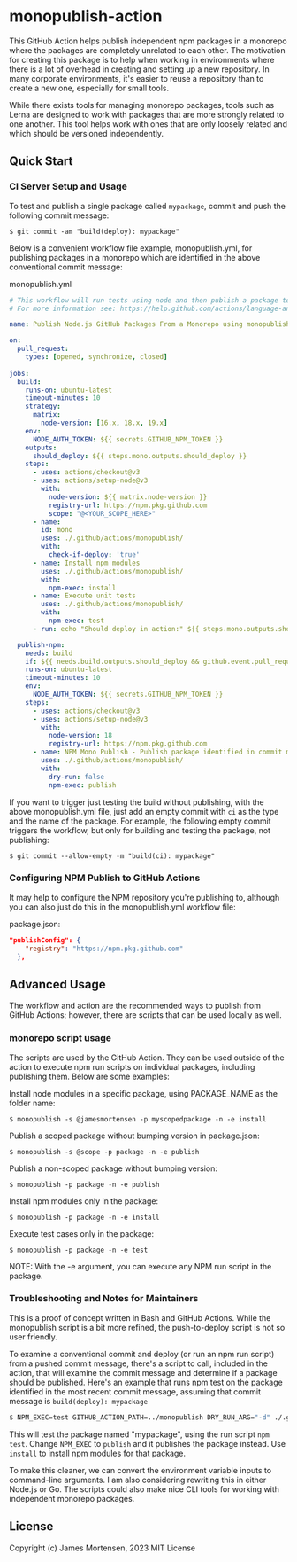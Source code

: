 # monopublish-action

This GitHub Action helps publish independent npm packages in a monorepo where the packages are completely unrelated to each other. The motivation for creating this package is to help when working in environments where there is a lot of overhead in creating and setting up a new repository. In many corporate environments, it's easier to reuse a repository than to create a new one, especially for small tools. 

While there exists tools for managing monorepo packages, tools such as Lerna are designed to work with packages that are more strongly related to one another. This tool helps work with ones that are only loosely related and which should be versioned independently.

## Quick Start

### CI Server Setup and Usage

To test and publish a single package called `mypackage`, commit and push the following commit message:

```
$ git commit -am "build(deploy): mypackage"
```

Below is a convenient workflow file example, monopublish.yml, for publishing packages in a monorepo which are identified in the above conventional commit message:

monopublish.yml
```yaml
# This workflow will run tests using node and then publish a package to GitHub NPM Packages when a release is created
# For more information see: https://help.github.com/actions/language-and-framework-guides/publishing-nodejs-packages

name: Publish Node.js GitHub Packages From a Monorepo using monopublish GitHub Action

on:
  pull_request:
    types: [opened, synchronize, closed]
    
jobs:
  build:
    runs-on: ubuntu-latest
    timeout-minutes: 10
    strategy:
      matrix:
        node-version: [16.x, 18.x, 19.x]
    env:
      NODE_AUTH_TOKEN: ${{ secrets.GITHUB_NPM_TOKEN }}
    outputs:
      should_deploy: ${{ steps.mono.outputs.should_deploy }}
    steps:
      - uses: actions/checkout@v3
      - uses: actions/setup-node@v3
        with:
          node-version: ${{ matrix.node-version }}
          registry-url: https://npm.pkg.github.com
          scope: "@<YOUR_SCOPE_HERE>"
      - name:
        id: mono
        uses: ./.github/actions/monopublish/
        with:
          check-if-deploy: 'true'
      - name: Install npm modules
        uses: ./.github/actions/monopublish/
        with:
          npm-exec: install
      - name: Execute unit tests
        uses: ./.github/actions/monopublish/
        with:
          npm-exec: test
      - run: echo "Should deploy in action:" ${{ steps.mono.outputs.should_deploy }}

  publish-npm:
    needs: build
    if: ${{ needs.build.outputs.should_deploy && github.event.pull_request.merged == true && github.base_ref == 'main' }}
    runs-on: ubuntu-latest
    timeout-minutes: 10
    env:
      NODE_AUTH_TOKEN: ${{ secrets.GITHUB_NPM_TOKEN }}
    steps:
      - uses: actions/checkout@v3
      - uses: actions/setup-node@v3
        with:
          node-version: 18
          registry-url: https://npm.pkg.github.com
      - name: NPM Mono Publish - Publish package identified in commit message
        uses: ./.github/actions/monopublish/
        with:
          dry-run: false
          npm-exec: publish
```
        
If you want to trigger just testing the build without publishing, with the above monopublish.yml file, just add an empty commit with `ci` as the type and the name of the package. For example, the following empty commit triggers the workflow, but only for building and testing the package, not publishing:

```
$ git commit --allow-empty -m "build(ci): mypackage"
```

### Configuring NPM Publish to GitHub Actions

It may help to configure the NPM repository you're publishing to, although you can also just do this in the monopublish.yml workflow file:

package.json:
```json
"publishConfig": {
    "registry": "https://npm.pkg.github.com"
  },
```

## Advanced Usage

The workflow and action are the recommended ways to publish from GitHub Actions; however, there are scripts that can be used locally as well.

### monorepo script usage

The scripts are used by the GitHub Action. They can be used outside of the action to execute npm run scripts on individual packages, including publishing them.  Below are some examples:

Install node modules in a specific package, using PACKAGE_NAME as the folder name:

```
$ monopublish -s @jamesmortensen -p myscopedpackage -n -e install
```

Publish a scoped package without bumping version in package.json:

```
$ monopublish -s @scope -p package -n -e publish
```

Publish a non-scoped package without bumping version:

```
$ monopublish -p package -n -e publish
```

Install npm modules only in the package:

```
$ monopublish -p package -n -e install
```

Execute test cases only in the package:

```
$ monopublish -p package -n -e test
```

NOTE: With the -e argument, you can execute any NPM run script in the package.


### Troubleshooting and Notes for Maintainers

This is a proof of concept written in Bash and GitHub Actions. While the monopublish script is a bit more refined, the push-to-deploy script is not so user friendly.

To examine a conventional commit and deploy (or run an npm run script) from a pushed commit message, there's a script to call, included in the action, that will examine the commit message and determine if a package should be published. Here's an example that runs npm test on the package identified in the most recent commit message, assuming that commit message is `build(deploy): mypackage`

```bash
$ NPM_EXEC=test GITHUB_ACTION_PATH=../monopublish DRY_RUN_ARG="-d" ./.github/actions/monopublish/push-to-deploy "`git log | head -5 | tail -1`"
```

This will test the package named "mypackage", using the run script `npm test`.   Change `NPM_EXEC` to `publish` and it publishes the package instead. Use `install` to install npm modules for that package.

To make this cleaner, we can convert the environment variable inputs to command-line arguments. I am also considering rewriting this in either Node.js or Go. The scripts could also make nice CLI tools for working with independent monorepo packages.


## License

Copyright (c) James Mortensen, 2023 MIT License
